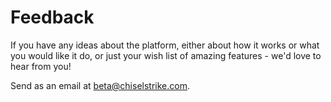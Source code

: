 # Feedback

If you have any ideas about the platform, either about how it works or what you would like it do, or just
your wish list of amazing features - we'd love to hear from you!

Send as an email at [beta@chiselstrike.com](mail:beta@chiselstrike.com).
